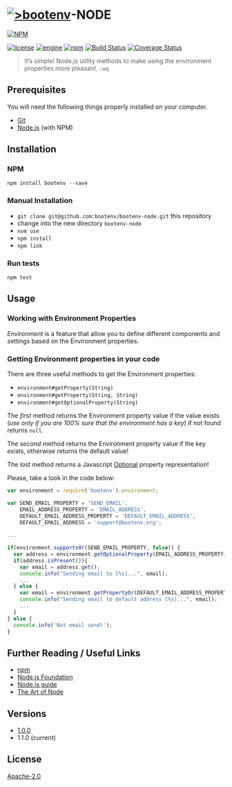 # [![>bootenv](http://bootenv.com/img/logo-light-transparent-readme-files.png)](http://bootenv.com)-NODE

[![NPM](https://nodei.co/npm/bootenv.png?compact=true)](https://nodei.co/npm/bootenv/)

[![license](https://img.shields.io/badge/license-Apache_2.0-blue.svg)](LICENSE)
[![engine](https://img.shields.io/badge/iojs-v2.3.X-yellow.svg)](http://iojs.org)
[![npm](https://img.shields.io/npm/v/npm.svg)](https://www.npmjs.com)
[![Build Status](https://travis-ci.org/bootenv/bootenv-node.svg?branch=master)](https://travis-ci.org/bootenv/bootenv-node)
[![Coverage Status](https://coveralls.io/repos/bootenv/bootenv-node/badge.svg)](https://coveralls.io/r/bootenv/bootenv-node)

> It’s simple! Node.js utility methods to make using the environment properties more pleasant. `:wq`

## Prerequisites

You will need the following things properly installed on your computer.

* [Git](http://git-scm.com/)
* [Node.js](http://nodejs.org/) (with NPM)

## Installation

### NPM

```
npm install bootenv --save
```

### Manual Installation

* `git clone git@github.com:bootenv/bootenv-node.git` this repository
* change into the new directory `bootenv-node`
* `nvm use`
* `npm install`
* `npm link`

### Run tests

```
npm test
```
## Usage

### Working with Environment Properties

*Environment* is a feature that allow you to define different components and settings based on the Environment properties.

### Getting Environment properties in your code

There are three useful methods to get the Environment properties: 

- `environment#getProperty(String)`
- `environment#getProperty(String, String)` 
- `environment#getOptionalProperty(String)`

The _first_ method returns the Environment property value if the value exists (_use only if you are 100% sure that the environment has a key_) if not found returns `null`.

The _second_ method returns the Environment property value if the key exists, otherwise returns the default value!

The _last_ method returns a Javascript [Optional](https://code.google.com/p/guava-libraries/wiki/UsingAndAvoidingNullExplained) property representation!

Please, take a look in the code below:

```javascript
var environment = require('bootenv').environment;

var SEND_EMAIL_PROPERTY = 'SEND_EMAIL',
    EMAIL_ADDRESS_PROPERTY = 'EMAIL_ADDRESS',
    DEFAULT_EMAIL_ADDRESS_PROPERTY = 'DEFAULT_EMAIL_ADDRESS',
    DEFAULT_EMAIL_ADDRESS = 'support@bootenv.org';
    
...

if(environment.supportsOr(SEND_EMAIL_PROPERTY, false)) {
  var address = environment.getOptionalProperty(EMAIL_ADDRESS_PROPERTY);
  if(address.isPresent()){
    var email = address.get();
    console.info("Sending email to [%s]...", email);    
    ...
  } else {
    var email = environment.getPropertyOr(DEFAULT_EMAIL_ADDRESS_PROPERTY, DEFAULT_EMAIL_ADDRESS);
    console.info("Sending email to default address [%s]...", email);  
    ...
  }
} else {
  console.info('Not email send!');
}
```

## Further Reading / Useful Links

* [npm](https://www.npmjs.com/)
* [Node.js Foundation](https://nodejs.org/foundation/)
* [Node.js guide](http://nodeguide.com/)
* [The Art of Node](https://github.com/maxogden/art-of-node/#the-art-of-node)

## Versions
 
 - [1.0.0](https://github.com/bootenv/bootenv-node/releases/tag/1.0.0)
 - 1.1.0 (current)

## License

[Apache-2.0](LICENSE)
